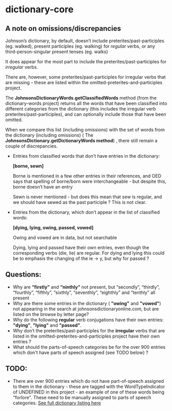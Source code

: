 # dictionary-core 

## A note on omissions/discrepancies

Johnson’s dictionary, by default, doesn’t include preterites/past-participles (eg. walked), present participles (eg. walking) for *regular* verbs,  or any third-person-singular present tenses (eg. walks)

It does appear for the most part to include the preterites/past-participles for *irregular* verbs.

There are, however, some preterites/past-participles for irregular verbs that are missing - these are listed within the omitted-preterites-and-participles project.

The **JohnsonsDictionaryWords.getClassifiedWords** method (from the dictionary-words project) returns all the words that have been classified into different categories from the dictionary (this includes the irregular verb preterites/past-participles), and can optionally include those that have been omitted.

When we compare this list (including omissions) with the set of words from the dictionary (including omissions) ( The **JohnsonsDictionary.getDictionaryWords method**) ,  there still remain a couple of discrepancies.

*   Entries from classified words that don’t have entries in the dictionary:
     
    **[borne, sewn]**

	Borne is mentioned in a few other entries in their references, and 		OED says that spelling of borne/born were interchangeable - but 		despite this, borne doesn’t have an entry

	Sewn is never mentioned - but does this mean that sew is regular, 		and we should have sewed as the past participle ?  This is not clear.

*   Entries from the dictionary, which don’t appear in the list of classified words:  

    **[dying, lying, owing, passed, vowed]**

    Owing and vowed are in data, but not searchable

    Dying, lying and passed have their own entries,  even though the 		corresponding verbs (die, lie) are regular.   For dying and lying this could be to emphasis the changing of the ie -> y,  but why for passed ?

## Questions:

* Why are **“firstly”** and **“ninthly”** not present, but “secondly”, “thirdly”, “fourthly”, “fifthly”, “sixthly”, “seventhly”, “eighthly” and “tenthly” all present
* Why are there some entries in the dictionary ( **"owing"** and **"vowed"**) not appearing in the search at johnsonsdictionaryonline.com, but are listed on the browse by letter page?
* Why do the following **regular** verb conjugations have their own entries:  **"dying"**, **"lying"** and **"passed"**.
* Why don’t the preterites/past-participles for the **irregular** verbs that are listed in the omitted-preterites-and-participles project have their own entries ?
* What should the parts-of-speech categories be for the over 900 entries which don't have parts of speech assigned (see TODO below) ?

## TODO:

* There are over 900 entries which do not have part-of-speech assigned to them in the dictionary - these are tagged with the WordTypeIndicator of UNDEFINED in this project -
  an example of one of these words being "forlore".  These need to be manually assigned to parts of speech categories.
  [See full dictionary listing here](https://github.com/johnsonsdictionary/johnsons-dictionary/blob/main/dictionary-core/src/main/resources/dictionary.csv)
